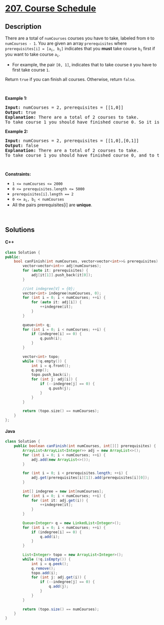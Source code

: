 # [207. Course Schedule](https://leetcode.com/problems/course-schedule)

## Description

<p>There are a total of <code>numCourses</code> courses you have to take, labeled from <code>0</code> to <code>numCourses - 1</code>. You are given an array <code>prerequisites</code> where <code>prerequisites[i] = [a<sub>i</sub>, b<sub>i</sub>]</code> indicates that you <strong>must</strong> take course <code>b<sub>i</sub></code> first if you want to take course <code>a<sub>i</sub></code>.</p>

<ul>
    <li>For example, the pair <code>[0, 1]</code>, indicates that to take course <code>0</code> you have to first take course <code>1</code>.</li>
</ul>

<p>Return <code>true</code> if you can finish all courses. Otherwise, return <code>false</code>.</p>

<p>&nbsp;</p>
<p><strong class="example">Example 1:</strong></p>

<pre>
<strong>Input:</strong> numCourses = 2, prerequisites = [[1,0]]
<strong>Output:</strong> true
<strong>Explanation:</strong> There are a total of 2 courses to take. 
To take course 1 you should have finished course 0. So it is possible.
</pre>

<p><strong class="example">Example 2:</strong></p>

<pre>
<strong>Input:</strong> numCourses = 2, prerequisites = [[1,0],[0,1]]
<strong>Output:</strong> false
<strong>Explanation:</strong> There are a total of 2 courses to take. 
To take course 1 you should have finished course 0, and to take course 0 you should also have finished course 1. So it is impossible.
</pre>

<p>&nbsp;</p>
<p><strong>Constraints:</strong></p>

<ul>
    <li><code>1 &lt;= numCourses &lt;= 2000</code></li>
    <li><code>0 &lt;= prerequisites.length &lt;= 5000</code></li>
    <li><code>prerequisites[i].length == 2</code></li>
    <li><code>0 &lt;= a<sub>i</sub>, b<sub>i</sub> &lt; numCourses</code></li>
    <li>All the pairs prerequisites[i] are <strong>unique</strong>.</li>
</ul>
<p>&nbsp;</p>

## Solutions

<!-- tabs:start -->

#### C++

```cpp
class Solution {
public:
    bool canFinish(int numCourses, vector<vector<int>>& prerequisites) {
        vector<vector<int>> adj(numCourses);
        for (auto it: prerequisites) {
            adj[it[1]].push_back(it[0]);
        }
        
        //int indegree[V] = {0};
        vector<int> indegree(numCourses, 0);
        for (int i = 0; i < numCourses; ++i) {
            for (auto it: adj[i]) {
                ++indegree[it];
            }
        }
        
        queue<int> q;
        for (int i = 0; i < numCourses; ++i) {
            if (indegree[i] == 0) {
                q.push(i);
            }
        }
        
        vector<int> topo;
        while (!q.empty()) {
            int i = q.front();
            q.pop();
            topo.push_back(i);
            for (int j: adj[i]) {
                if (--indegree[j] == 0) {
                    q.push(j);
                }
            }
        }
        
        return (topo.size() == numCourses);
    }
};
```

#### Java

```java
class Solution {
    public boolean canFinish(int numCourses, int[][] prerequisites) {
        ArrayList<ArrayList<Integer>> adj = new ArrayList<>();
        for (int i = 0; i < numCourses; ++i) {
            adj.add(new ArrayList<>());
        }
        
        for (int i = 0; i < prerequisites.length; ++i) {
            adj.get(prerequisites[i][1]).add(prerequisites[i][0]);
        }
        
        int[] indegree = new int[numCourses];
        for (int i = 0; i < numCourses; ++i) {
            for (int it: adj.get(i)) {
                ++indegree[it];
            }
        }
        
        Queue<Integer> q = new LinkedList<Integer>();
        for (int i = 0; i < numCourses; ++i) {
            if (indegree[i] == 0) {
                q.add(i);
            }
        }
        
        List<Integer> topo = new ArrayList<Integer>();
        while (!q.isEmpty()) {
            int i = q.peek();
            q.remove();
            topo.add(i);
            for (int j: adj.get(i)) {
                if (--indegree[j] == 0) {
                    q.add(j);
                }
            }
        }
        
        return (topo.size() == numCourses);
    }
}
```

<!-- tabs:end -->